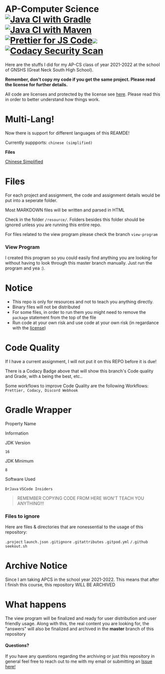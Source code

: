 AP-Computer Science [![Java CI with Gradle](https://github.com/meng-jack/apcs/actions/workflows/gradle.yml/badge.svg?branch=dax-program)](https://github.com/meng-jack/apcs/actions/workflows/gradle.yml) [![Java CI with Maven](https://github.com/meng-jack/apcs/actions/workflows/maven.yml/badge.svg?branch=dax-program)](https://github.com/meng-jack/apcs/actions/workflows/maven.yml) [![Prettier for JS Code](https://github.com/meng-jack/apcs/actions/workflows/prettify.yml/badge.svg?branch=dax-program)](https://github.com/meng-jack/apcs/actions/workflows/prettify.yml)![](https://img.shields.io/github/repo-size/exoad/apcs)[![Codacy Security Scan](https://github.com/exoad/apcs/actions/workflows/codacy-analysis.yml/badge.svg)](https://github.com/exoad/apcs/actions/workflows/codacy-analysis.yml)
===========================================================================================================================================================================================================================================================================================================================================================================================================================================================================================================================================================================================================================================================================================================================================================================================================================

Here are the stuffs I did for my AP-CS class of year 2021-2022 at the school of GNSHS (Great Neck South High School).

**Remember, don't copy my code if you get the same project. Please read the license for further details.**

All code are licenses and protected by the license see [here](./LICENSE.md). Please read this in order to better understand how things work.

# Multi-Lang!
Now there is support for different languages of this REAMDE!

Currently suppports: `chinese (simplified)`

**Files**

[Chinese Simplified](README.zh-CN.md)


# Files

For each project and assignment, the code and assignment details would be put into a seperate folder.

Most MARKDOWN files will be written and parsed in HTML

Check in the folder `/resource/`. Folders besides this folder should be ignored unless you are running this entire repo.

For files related to the view program please check the branch `view-program`

### View Program

I created this program so you could easily find anything you are looking for without having to look through this master branch manually. Just run the program and yea :).

# Notice

*   This repo is only for resources and not to teach you anything directly.
*   Binary files will not be distributed
*   For some files, in order to run them you might need to remove the `package` statement from the top of the file
*   Run code at your own risk and use code at your own risk (in regardance with the [license](./LICENSE.md))

# Code Quality

If I have a current assignment, I will not put it on this REPO before it is due!

There is a Codacy Badge above that will show this branch's Code quality and Grade, with `A` being the best, etc..

Some workflows to improve Code Quality are the following Workflows: `Prettier, Codacy, Discord Webhook`

# Gradle Wrapper

Property Name

Information

JDK Version

`16`

JDK Minimum

`8`

Software Used

`DrJava` `VSCode Insiders`

> REMEMBER COPYING CODE FROM HERE WON'T TEACH YOU ANYTHING!!!

### Files to ignore

Here are files & directories that are nonessential to the usage of this repository:

`.project` `launch.json` `.gitignore` `.gitattributes` `.gitpod.yml` `/.github` `seekout.sh`

Archive Notice
==============

Since I am taking APCS in the school year 2021-2022. This means that after I finish this course, this repository WILL BE ARCHIVED

# What happens

The view program will be finalized and ready for user distribution and user friendly usage. Along with this, the real content you are looking for, the "answers" will also be finalized and archived in the **master** branch of this repository

#### Questions?

If you have any questions regarding the archiving or just this repository in general feel free to reach out to me with my email or submitting an [Issue here!](https://github.com/exoad/apcs/issues)
